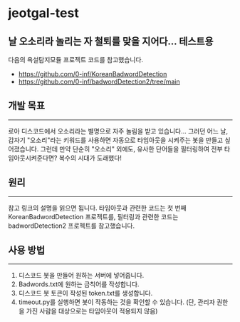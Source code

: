 # jeotgal-test
날 오소리라 놀리는 자 철퇴를 맞을 지어다... 테스트용
---



 다음의 욕설탐지모듈 프로젝트 코드를 참고했습니다.
+ https://github.com/0-inf/KoreanBadwordDetection
+ https://github.com/0-inf/badwordDetection2/tree/main



## 개발 목표
---
 로아 디스코드에서 오소리라는 별명으로 자주 놀림을 받고 있습니다... 그러던 어느 날, 갑자기 "오소리"라는 키워드를 사용하면 자동으로 타임아웃을 시켜주는 봇을 만들고 싶어졌습니다. 그런데 만약 단순히 "오소리" 외에도, 유사한 단어들을 필터링하여 전부 타임아웃시켜준다면? 복수의 시대가 도래했다!



## 원리
---
 참고 링크의 설명을 읽으면 됩니다. 타임아웃과 관련한 코드는 첫 번째 KoreanBadwordDetection 프로젝트를, 필터링과 관련한 코드는 badwordDetection2 프로젝트를 참고했습니다. 



## 사용 방법
--- 
1. 디스코드 봇을 만들어 원하는 서버에 넣어줍니다.
2. Badwords.txt에 원하는 금칙어를 작성합니다.
3. 디스코드 봇 토큰이 작성된 token.txt를 생성합니다.
4. timeout.py를 실행하면 봇이 작동하는 것을 확인할 수 있습니다. (단, 관리자 권한을 가진 사람을 대상으로는 타임아웃이 적용되지 않음)



























 
